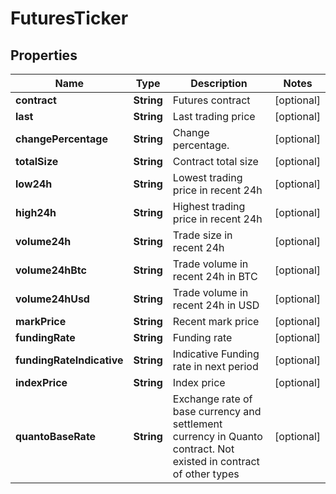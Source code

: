 
# FuturesTicker

## Properties
Name | Type | Description | Notes
------------ | ------------- | ------------- | -------------
**contract** | **String** | Futures contract |  [optional]
**last** | **String** | Last trading price |  [optional]
**changePercentage** | **String** | Change percentage. |  [optional]
**totalSize** | **String** | Contract total size |  [optional]
**low24h** | **String** | Lowest trading price in recent 24h |  [optional]
**high24h** | **String** | Highest trading price in recent 24h |  [optional]
**volume24h** | **String** | Trade size in recent 24h |  [optional]
**volume24hBtc** | **String** | Trade volume in recent 24h in BTC |  [optional]
**volume24hUsd** | **String** | Trade volume in recent 24h in USD |  [optional]
**markPrice** | **String** | Recent mark price |  [optional]
**fundingRate** | **String** | Funding rate |  [optional]
**fundingRateIndicative** | **String** | Indicative Funding rate in next period |  [optional]
**indexPrice** | **String** | Index price |  [optional]
**quantoBaseRate** | **String** | Exchange rate of base currency and settlement currency in Quanto contract. Not existed in contract of other types |  [optional]



